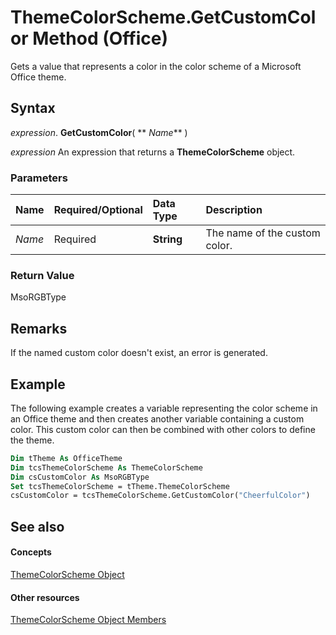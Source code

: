
# ThemeColorScheme.GetCustomColor Method (Office)

Gets a value that represents a color in the color scheme of a Microsoft Office theme. 


## Syntax

 _expression_. **GetCustomColor**( ** _Name_** )

 _expression_ An expression that returns a **ThemeColorScheme** object.


### Parameters



|**Name**|**Required/Optional**|**Data Type**|**Description**|
|:-----|:-----|:-----|:-----|
| _Name_|Required|**String**|The name of the custom color.|

### Return Value

MsoRGBType


## Remarks

If the named custom color doesn't exist, an error is generated.


## Example

The following example creates a variable representing the color scheme in an Office theme and then creates another variable containing a custom color. This custom color can then be combined with other colors to define the theme.


```vb
Dim tTheme As OfficeTheme 
Dim tcsThemeColorScheme As ThemeColorScheme 
Dim csCustomColor As MsoRGBType 
Set tcsThemeColorScheme = tTheme.ThemeColorScheme 
csCustomColor = tcsThemeColorScheme.GetCustomColor("CheerfulColor") 

```


## See also


#### Concepts


[ThemeColorScheme Object](aa4e888e-cdcd-4682-13e3-fcae1a9e4d46.md)
#### Other resources


[ThemeColorScheme Object Members](0b73a1ec-7d1e-1b94-6411-ddf0ec95d935.md)